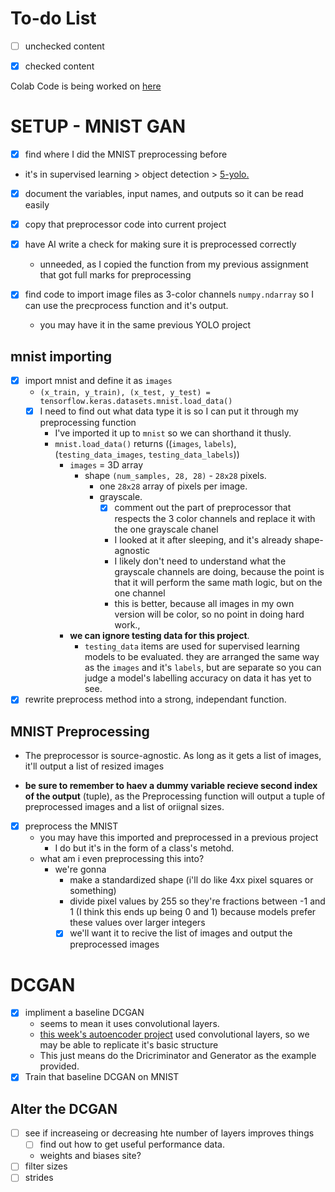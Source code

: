 # To-do List

- [ ] unchecked content

- [X] checked content

Colab Code is being worked on [here](https://colab.research.google.com/drive/1NA0OC1-2ocgxEiNO--E7BGnhutgOILcZ?usp=sharing)

# SETUP - MNIST GAN

- [x] find where I did the MNIST preprocessing before
* it's in supervised learning > object detection > [5-yolo.](https://github.com/Jabulani-N/atlas-machine_learning/blob/main/supervised_learning/object_detection/5-yolo.py)

- [x] document the variables, input names, and outputs so it can be read easily
- [x] copy that preprocessor code into current project

- [x] have AI write a check for making sure it is preprocessed correctly

  * unneeded, as I copied the function from my previous assignment that got full marks for preprocessing

- [x] find code to import image files as 3-color channels `numpy.ndarray` so I can use the precprocess function and it's output.

  * you may have it in the same previous YOLO project

## mnist importing

- [x] import mnist and define it as `images`
  * `(x_train, y_train), (x_test, y_test) = tensorflow.keras.datasets.mnist.load_data()`
  - [x] I need to find out what data type it is so I can put it through my preprocessing function
    * I've imported it up to `mnist` so we can shorthand it thusly.
    * `mnist.load_data()` returns ((`images`, `labels`),(`testing_data_images`, `testing_data_labels`))
      * `images` = 3D array
        * shape `(num_samples, 28, 28)` - `28x28` pixels.
          * one `28x28` array of pixels per image.
          * grayscale.
            * [x]  comment out the part of preprocessor that respects the 3 color channels and replace it with the one grayscale chanel
              * I looked at it after sleeping, and it's already shape-agnostic
              * I likely don't need to understand what the grayscale channels are doing, because the point is that it will perform the same math logic, but on the one channel
              * this is better, because all images in my own version will be color, so no point in doing hard work.,
      * **we can ignore testing data for this project**.
        * `testing_data` items are used for supervised learning models to be evaluated. they are arranged the same way as the `images` and it's `labels`, but are separate so you can judge a model's labelling accuracy on data it has yet to see.
- [x]  rewrite preprocess method into a strong, independant function.

## MNIST Preprocessing

* The preprocessor is source-agnostic. As long as it gets a list of images, it'll output a list of resized images

* **be sure to remember to haev a dummy variable recieve second index of the output** (tuple), as the Preprocessing function will output a tuple of preprocessed images and a list of oriignal sizes.

- [x]  preprocess the MNIST
    * you may have this imported and preprocessed in a previous project
      * I do but it's in the form of a class's metohd.
    * what am i even preprocessing this into?
      * we're gonna
        * make a standardized shape (i'll do like 4xx pixel squares or something)
        * divide pixel values by 255 so they're fractions between -1 and 1 (I think this ends up being 0 and 1) because models prefer these values over larger integers
        * [x] we'll want it to recive the list of images and output the preprocessed images

# DCGAN

- [x] impliment a baseline DCGAN
   * seems to mean it uses convolutional layers.
   * [this week's autoencoder project](https://github.com/Jabulani-N/atlas-machine_learning/blob/main/unsupervised_learning/autoencoders/2-convolutional.py) used convolutional layers, so we may be able to replicate it's basic structure
   * This just means do the Dricriminator and Generator as the example provided.
- [x] Train that baseline DCGAN on MNIST

## Alter the DCGAN
- [ ] see if increaseing or decreasing hte number of layers improves things
  - [ ] find out how to get useful performance data.
  - weights and biases site?
- [ ] filter sizes
- [ ] strides
